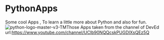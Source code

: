 # PythonApps
 
 Some cool Apps , To learn a little more about Python and also for fun.
![python-logo-master-v3-TM](https://user-images.githubusercontent.com/44750316/62532087-5a171c00-b84c-11e9-8508-c5713de98032.png)Those Apps taken from the channel of DevEd
url:https://www.youtube.com/channel/UClb90NQQcskPUGDIXsQEz5Q

